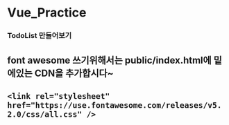 # Vue_Practice
### TodoList 만들어보기
font awesome 쓰기위해서는 public/index.html에 밑에있는 CDN을 추가합시다~
---
``<link rel="stylesheet" href="https://use.fontawesome.com/releases/v5.2.0/css/all.css" />``
---
